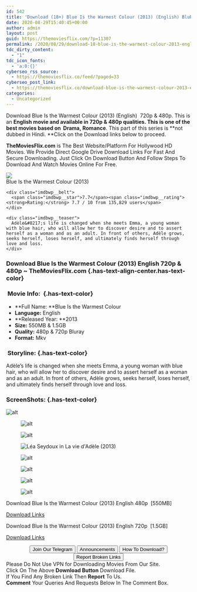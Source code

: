 ```yaml
---
id: 542
title: 'Download (18+) Blue Is the Warmest Colour (2013) (English) BluRay 480p [550MB] || 720p [1.5GB]'
date: 2020-08-29T15:40:45+00:00
author: admin
layout: post
guid: https://themoviesflix.com/?p=11307
permalink: /2020/08/29/download-18-blue-is-the-warmest-colour-2013-english-bluray-480p-550mb-720p-1-5gb/
tdc_dirty_content:
  - "1"
tdc_icon_fonts:
  - 'a:0:{}'
cyberseo_rss_source:
  - https://themoviesflix.co/feed/?paged=33
cyberseo_post_link:
  - https://themoviesflix.co/download-blue-is-the-warmest-colour-2013-english-480p-720p/
categories:
  - Uncategorized
---
```

Download Blue Is the Warmest Colour (2013) (English)&nbsp;&nbsp;720p&nbsp;&&nbsp;480p. This is an ****English movie and available in&nbsp;720p&nbsp;&&nbsp;480p&nbsp;qualities. This is one of the best movies based on**&nbsp;&nbsp;Drama,&nbsp;Romance**. This part of this series is&nbsp;**not dubbed in&nbsp;Hindi.&nbsp;**Click on the Download links below to proceed.

**TheMoviesFlix.com**&nbsp;is The Best Website/Platform For Hollywood HD Movies. We Provide Direct Google Drive Download Links For Fast And Secure Downloading. Just Click On Download Button And Follow Steps To Download And Watch Movies Online For Free.

<div class="imdbwp imdbwp--movie dark">
  <div class="imdbwp__thumb">
    <a class="imdbwp__link" target="_blank" title="Blue Is the Warmest Colour" href="https://www.imdb.com/title/tt2278871/" rel="nofollow noopener noreferrer"><img class="imdbwp__img" src="https://m.media-amazon.com/images/M/MV5BMTQ5NTg5ODk4OV5BMl5BanBnXkFtZTgwODc4MTMzMDE@._V1_SX300.jpg" /></a>
  </div>
  
  <div class="imdbwp__content">
    <div class="imdbwp__header">
      <span class="imdbwp__title">Blue Is the Warmest Colour</span> (2013)
    </div>
    
    <div class="imdbwp__belt">
      <span class="imdbwp__star">7.7</span><span class="imdbwp__rating"><strong>Rating:</strong> 7.7 / 10 from 135,829 users</span>
    </div>
    
    <div class="imdbwp__teaser">
      Adèle&#8217;s life is changed when she meets Emma, a young woman with blue hair, who will allow her to discover desire and to assert herself as a woman and as an adult. In front of others, Adèle grows, seeks herself, loses herself, and ultimately finds herself through love and loss.
    </div>
  </div>
</div>

### Download Blue Is the Warmest Colour (2013) English 720p & 480p ~ TheMoviesFlix.com {.has-text-align-center.has-text-color}

### &nbsp;Movie Info:&nbsp; {.has-text-color}

  * **Full Name:&nbsp;**Blue Is the Warmest Colour
  * **Language:**&nbsp;English
  * **Released Year:&nbsp;**2013
  * **Size:** 550MB & 1.5GB
  * **Quality:**&nbsp;480p & 720p Bluray
  * **Format:**&nbsp;Mkv

### &nbsp;Storyline: {.has-text-color}

Adèle’s life is changed when she meets Emma, a young woman with blue hair, who will allow her to discover desire and to assert herself as a woman and as an adult. In front of others, Adèle grows, seeks herself, loses herself, and ultimately finds herself through love and loss.

### ScreenShots: {.has-text-color}<figure class="wp-block-image">

![alt](https://i2.wp.com/i.imgur.com/AltqOR3.jpg?w=825&ssl=1) </figure> <figure class="wp-block-image">![alt](https://i1.wp.com/i.imgur.com/Ii8kcFk.jpg?w=825&ssl=1)</figure> <figure class="wp-block-image">![alt](https://i0.wp.com/i.imgur.com/RA0rMXF.jpg?w=825&ssl=1)</figure> <figure class="wp-block-image">![Léa Seydoux in La vie d'Adèle (2013)](https://m.media-amazon.com/images/M/MV5BODk1OTcwYjctYmQwYy00NmU0LThmMjYtOWIzODk3ZTI2NmNkXkEyXkFqcGdeQXVyMTI3MDk3MzQ@._V1_QL50_.jpg)</figure> <figure class="wp-block-image">![alt](https://i2.wp.com/i.imgur.com/18ImElk.jpg?w=825&ssl=1)</figure> <figure class="wp-block-image">![alt](https://i0.wp.com/i.imgur.com/mCgSsQK.jpg?w=825&ssl=1)</figure> <figure class="wp-block-image">![alt](https://i2.wp.com/i.imgur.com/qpkZC9M.jpg?w=825&ssl=1)</figure> <figure class="wp-block-image">![alt](https://i2.wp.com/i.imgur.com/B41xHd0.jpg?w=825&ssl=1)</figure> 

<p class="has-text-align-center has-text-color has-medium-font-size">
  Download&nbsp;Blue Is the Warmest Colour (2013) English&nbsp;480p&nbsp; [550MB]
</p>

<span class="mb-center maxbutton-3-center"><span class="maxbutton-3-container mb-container"><a class="maxbutton-3 maxbutton maxbutton-post-button" target="_blank" rel="noopener noreferrer" href="https://coinquint.com/a7688/"><span class="mb-text">Download Links</span></a></span></span>

<p class="has-text-align-center has-text-color has-medium-font-size">
  Download&nbsp;Blue Is the Warmest Colour (2013) English&nbsp;720p&nbsp; [1.5GB]
</p>

<span class="mb-center maxbutton-3-center"><span class="maxbutton-3-container mb-container"><a class="maxbutton-3 maxbutton maxbutton-post-button" target="_blank" rel="nofollow noopener noreferrer" href="https://coinquint.com/a7690/"><span class="mb-text">Download Links</span></a></span></span>

<center>
</center>

<center>
  <a href="https://t.me/themoviesflixcom" target="_blank" data-wpel-link="external" rel="nofollow external noopener noreferrer"><button class="button button5">Join Our Telegram</button></a> <a href="https://themoviesflix.co/download-blue-is-the-warmest-colour-2013-english-480p-720p/#" target="_blank" data-wpel-link="external" rel="nofollow external noopener noreferrer"><button class="button button5">Announcements</button></a> <a href="https://themoviesflix.com/how-to-download/" target="_blank" data-wpel-link="external" rel="nofollow external noopener noreferrer"><button class="button button5">How To Download?</button></a> <a href="https://themoviesflix.co/download-blue-is-the-warmest-colour-2013-english-480p-720p/#" target="_blank" data-wpel-link="external" rel="nofollow external noopener noreferrer"><button class="button button5">Report Broken Links</button></a>
</center>

<div class="alert alert-danger">
  Please Do Not Use VPN for Downloading Movies From Our Site.
</div>

<div class="alert alert-success">
  Click On The Above <strong>Download Button</strong> Download File.
</div>

<div class="alert alert-warning">
  If You Find Any Broken Link Then <strong>Report</strong> To Us.
</div>

<div class="alert alert-info">
  <strong>Comment</strong> Your Queries And Requests Below In The Comment Box.
</div>